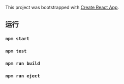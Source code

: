 This project was bootstrapped with [Create React App](https://github.com/facebook/create-react-app).

## 运行

### `npm start`


### `npm test`


### `npm run build`


### `npm run eject`


